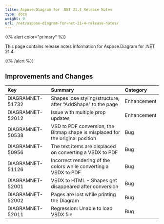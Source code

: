 ```yaml
---
title: Aspose.Diagram for .NET 21.4 Release Notes
type: docs
weight: 9
url: /net/aspose-diagram-for-net-21-4-release-notes/
---
```


{{% alert color="primary" %}} 

This page contains release notes information for Aspose.Diagram for .NET 21.4.

{{% /alert %}} 
## **Improvements and Changes**

|**Key**|**Summary**|**Category**|
| :- | :- | :- |
|DIAGRAMNET-51732|Shapes lose styling/structure, after “AddShape” to the page|Enhancement|
|DIAGRAMNET-52012|Issue with multiple prop updates|Enhancement|
|DIAGRAMNET-50538|VSD to PDF conversion, the Bitmap shape is misplaced for the original position|Bug|
|DIAGRAMNET-50956|The text items are displaced on converting a VSDX to PDF|Bug|
|DIAGRAMNET-51126|Incorrect rendering of the colors while converting a VSDX to PDF|Bug|
|DIAGRAMNET-52001|VSDX to HTML - Shapes get disappeared after conversion|Bug|
|DIAGRAMNET-52002|Pages are lost while printing the Diagram|Bug|
|DIAGRAMNET-52011|Regression: Unable to load VSDX file|Bug|




